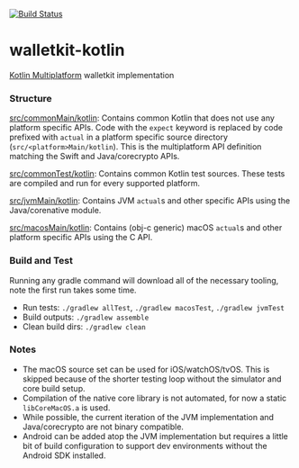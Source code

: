 [![Build Status](https://travis-ci.com/DrewCarlson/breadwallet-core.svg?branch=drew%2Fkotlin)](https://travis-ci.com/DrewCarlson/breadwallet-core)

# walletkit-kotlin
[Kotlin Multiplatform](https://kotl.in/multiplatform) walletkit implementation

### Structure

[src/commonMain/kotlin](src/commonMain/kotlin): Contains common Kotlin that does not use any platform specific APIs.
Code with the `expect` keyword is replaced by code prefixed with `actual` in a platform specific source directory (`src/<platform>Main/kotlin`).
This is the multiplatform API definition matching the Swift and Java/corecrypto APIs.

[src/commonTest/kotlin](src/commonTest/kotlin): Contains common Kotlin test sources.
These tests are compiled and run for every supported platform.

[src/jvmMain/kotlin](src/jvmMain/kotlin): Contains JVM `actual`s and other specific APIs using the Java/corenative module.

[src/macosMain/kotlin](src/macosMain/kotlin): Contains (obj-c generic) macOS `actual`s and other platform specific APIs using the C API.

### Build and Test

Running any gradle command will download all of the necessary tooling, note the first run takes some time.

* Run tests: `./gradlew allTest`, `./gradlew macosTest`, `./gradlew jvmTest`
* Build outputs: `./gradlew assemble`
* Clean build dirs: `./gradlew clean`

### Notes

- The macOS source set can be used for iOS/watchOS/tvOS. This is skipped because of the shorter testing loop without the simulator and core build setup.
- Compilation of the native core library is not automated, for now a static `libCoreMacOS.a` is used.
- While possible, the current iteration of the JVM implementation and Java/corecrypto are not binary compatible.
- Android can be added atop the JVM implementation but requires a little bit of build configuration to support dev environments without the Android SDK installed.
